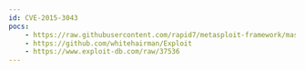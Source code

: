 ```yaml
---
id: CVE-2015-3043
pocs:
    - https://raw.githubusercontent.com/rapid7/metasploit-framework/master/modules/exploits/multi/browser/adobe_flash_nellymoser_bof.rb
    - https://github.com/whitehairman/Exploit
    - https://www.exploit-db.com/raw/37536
---
```


